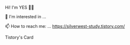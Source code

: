 Hi! I'm YES 👋👋

🌱 I'm interested in ...


📫 How to reach me: ...
https://silverwest-study.tistory.com/
 


Tistory's Card
<!---
yes-22/yes-22 is a ✨ special ✨ repository because its `README.md` (this file) appears on your GitHub profile.
You can click the Preview link to take a look at your changes.
--->
